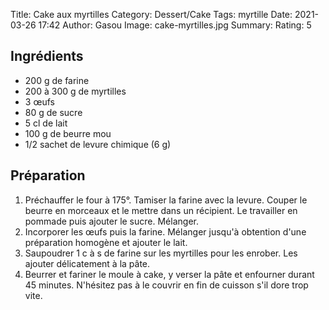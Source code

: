 Title: Cake aux myrtilles
Category: Dessert/Cake
Tags: myrtille
Date:  2021-03-26 17:42
Author: Gasou
Image: cake-myrtilles.jpg
Summary:
Rating: 5

## Ingrédients
- 200 g de farine
- 200 à 300 g de myrtilles
- 3 œufs
- 80 g de sucre
- 5 cl de lait
- 100 g de beurre mou
- 1/2 sachet de levure chimique (6 g) 

## Préparation

1. Préchauffer le four à 175°. Tamiser la farine avec la levure. Couper le beurre en morceaux et le mettre dans un récipient. Le travailler en pommade puis ajouter le sucre. Mélanger.
2. Incorporer les œufs puis la farine. Mélanger jusqu'à obtention d'une préparation homogène et ajouter le lait.
3. Saupoudrer 1 c à s de farine sur les myrtilles pour les enrober. Les ajouter délicatement à la pâte.
4. Beurrer et fariner le moule à cake, y verser la pâte et enfourner durant 45 minutes. N'hésitez pas à le couvrir en fin de cuisson s'il dore trop vite.
